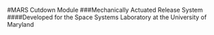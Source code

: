 #MARS Cutdown Module
###Mechanically Actuated Release System
####Developed for the Space Systems Laboratory at the University of Maryland
